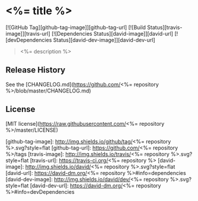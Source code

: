 # <%= title %>
[![GitHub Tag][github-tag-image]][github-tag-url]
[![Build Status][travis-image]][travis-url]
[![Dependencies Status][david-image]][david-url]
[![devDependencies Status][david-dev-image]][david-dev-url]

> <%= description %>

## Release History

See the [CHANGELOG.md](https://github.com/<%= repository %>/blob/master/CHANGELOG.md)

## License

[MIT license](https://raw.githubusercontent.com/<%= repository %>/master/LICENSE)

[github-tag-image]: http://img.shields.io/github/tag/<%= repository %>.svg?style=flat
[github-tag-url]: https://github.com/<%= repository %>/tags
[travis-image]: http://img.shields.io/travis/<%= repository %>.svg?style=flat
[travis-url]: https://travis-ci.org/<%= repository %>
[david-image]: http://img.shields.io/david/<%= repository %>.svg?style=flat
[david-url]: https://david-dm.org/<%= repository %>#info=dependencies
[david-dev-image]: http://img.shields.io/david/dev/<%= repository %>.svg?style=flat
[david-dev-url]: https://david-dm.org/<%= repository %>#info=devDependencies
